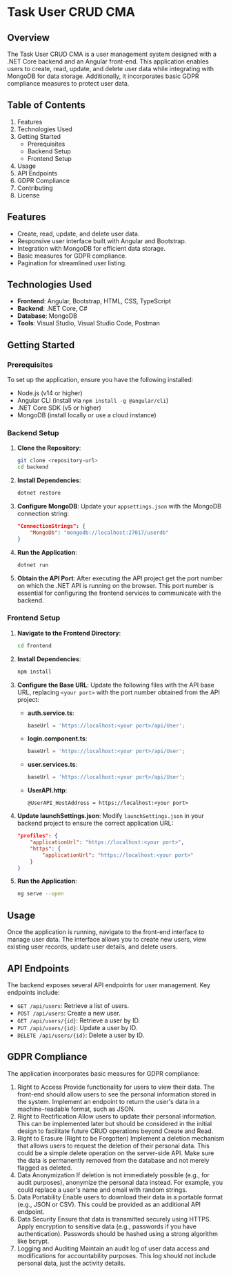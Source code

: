 # Task User CRUD CMA

## Overview
The Task User CRUD CMA is a user management system designed with a .NET Core backend and an Angular front-end. This application enables users to create, read, update, and delete user data while integrating with MongoDB for data storage. Additionally, it incorporates basic GDPR compliance measures to protect user data.

## Table of Contents
1. Features
2. Technologies Used
3. Getting Started
   - Prerequisites
   - Backend Setup
   - Frontend Setup
4. Usage
5. API Endpoints
6. GDPR Compliance
7. Contributing
8. License

## Features
- Create, read, update, and delete user data.
- Responsive user interface built with Angular and Bootstrap.
- Integration with MongoDB for efficient data storage.
- Basic measures for GDPR compliance.
- Pagination for streamlined user listing.

## Technologies Used
- **Frontend**: Angular, Bootstrap, HTML, CSS, TypeScript
- **Backend**: .NET Core, C#
- **Database**: MongoDB
- **Tools**: Visual Studio, Visual Studio Code, Postman

## Getting Started

### Prerequisites
To set up the application, ensure you have the following installed:
- Node.js (v14 or higher)
- Angular CLI (install via `npm install -g @angular/cli`)
- .NET Core SDK (v5 or higher)
- MongoDB (install locally or use a cloud instance)

### Backend Setup
1. **Clone the Repository**:
   ```bash
   git clone <repository-url>
   cd backend
   ```
2. **Install Dependencies**:
   ```bash
   dotnet restore
   ```
3. **Configure MongoDB**:
   Update your `appsettings.json` with the MongoDB connection string:
   ```json
   "ConnectionStrings": {
       "MongoDb": "mongodb://localhost:27017/userdb"
   }
   ```
4. **Run the Application**:
   ```bash
   dotnet run
   ```
5. **Obtain the API Port**:
   After executing the API project get the port number on which the .NET API is running on the browser. This port number is essential for configuring the frontend services to communicate with the backend.

### Frontend Setup
1. **Navigate to the Frontend Directory**:
   ```bash
   cd frontend
   ```
2. **Install Dependencies**:
   ```bash
   npm install
   ```
3. **Configure the Base URL**:
   Update the following files with the API base URL, replacing `<your port>` with the port number obtained from the API project:
   - **auth.service.ts**:
     ```typescript
     baseUrl = 'https://localhost:<your port>/api/User';
     ```
   - **login.component.ts**:
     ```typescript
     baseUrl = 'https://localhost:<your port>/api/User';
     ```
   - **user.services.ts**:
     ```typescript
     baseUrl = 'https://localhost:<your port>/api/User';
     ```
   - **UserAPI.http**:
     ```http
     @UserAPI_HostAddress = https://localhost:<your port>
     ```
4. **Update launchSettings.json**:
   Modify `launchSettings.json` in your backend project to ensure the correct application URL:
   ```json
   "profiles": {
       "applicationUrl": "https://localhost:<your port>",
       "https": {
           "applicationUrl": "https://localhost:<your port>"
       }
   }
   ```

5. **Run the Application**:
   ```bash
   ng serve --open
   ```

## Usage
Once the application is running, navigate to the front-end interface to manage user data. The interface allows you to create new users, view existing user records, update user details, and delete users.

## API Endpoints
The backend exposes several API endpoints for user management. Key endpoints include:
- `GET /api/users`: Retrieve a list of users.
- `POST /api/users`: Create a new user.
- `GET /api/users/{id}`: Retrieve a user by ID.
- `PUT /api/users/{id}`: Update a user by ID.
- `DELETE /api/users/{id}`: Delete a user by ID.

## GDPR Compliance
The application incorporates basic measures for GDPR compliance:

1. Right to Access
Provide functionality for users to view their data. The front-end should allow users to see the personal information stored in the system.
Implement an endpoint to return the user's data in a machine-readable format, such as JSON.
2. Right to Rectification
Allow users to update their personal information. This can be implemented later but should be considered in the initial design to facilitate future CRUD operations beyond Create and Read.
3. Right to Erasure (Right to be Forgotten)
Implement a deletion mechanism that allows users to request the deletion of their personal data. This could be a simple delete operation on the server-side API.
Make sure the data is permanently removed from the database and not merely flagged as deleted.
4. Data Anonymization
If deletion is not immediately possible (e.g., for audit purposes), anonymize the personal data instead. For example, you could replace a user's name and email with random strings.
5. Data Portability
Enable users to download their data in a portable format (e.g., JSON or CSV). This could be provided as an additional API endpoint.
6. Data Security
Ensure that data is transmitted securely using HTTPS.
Apply encryption to sensitive data (e.g., passwords if you have authentication). Passwords should be hashed using a strong algorithm like bcrypt.
7. Logging and Auditing
Maintain an audit log of user data access and modifications for accountability purposes. This log should not include personal data, just the activity details.